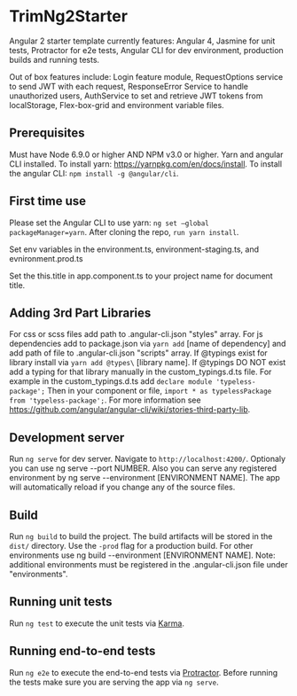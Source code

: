 # TrimNg2Starter

Angular 2 starter template currently features: Angular 4, Jasmine for unit tests, Protractor for e2e tests, Angular CLI for dev environment, production builds and running tests.

Out of box features include: Login feature module, RequestOptions service to send JWT with each request, ResponseError Service to handle unauthorized users, AuthService to set and retrieve JWT tokens from localStorage, Flex-box-grid and environment variable files.

## Prerequisites

Must have Node 6.9.0 or higher AND NPM v3.0 or higher. Yarn and angular CLI installed. To install yarn: https://yarnpkg.com/en/docs/install. To install the angular CLI: `npm install -g @angular/cli`.

## First time use

Please set the Angular CLI to use yarn: `ng set —global packageManager=yarn`.
After cloning the repo, `run yarn install`.

Set env variables in the environment.ts, environment-staging.ts, and evnironment.prod.ts

Set the this.title in app.component.ts to your project name for document title.

## Adding 3rd Part Libraries

For css or scss files add path to .angular-cli.json "styles" array. For js dependencies add to package.json via `yarn add` [name of dependency] and add path of file to .angular-cli.json "scripts" array.  If @typings exist for library install via `yarn add @types\` [library name].  If @typings DO NOT exist add a typing for that library manually in the custom_typings.d.ts file. For example in the custom_typings.d.ts add `declare module 'typeless-package';` Then in your component or file, `import * as typelessPackage from 'typeless-package';`. For more information see https://github.com/angular/angular-cli/wiki/stories-third-party-lib.

## Development server

Run `ng serve` for dev server. Navigate to `http://localhost:4200/`. 
Optionaly you can use ng serve --port NUMBER.  Also you can serve any registered environment by ng serve --environment [ENVIRONMENT NAME]. The app will automatically reload if you change any of the source files.

## Build

Run `ng build` to build the project. The build artifacts will be stored in the `dist/` directory. Use the `-prod` flag for a production build. For other environments use ng build --environment [ENVIRONMENT NAME]. Note: additional environments must be registered in the .angular-cli.json file under "environments".

## Running unit tests

Run `ng test` to execute the unit tests via [Karma](https://karma-runner.github.io).

## Running end-to-end tests

Run `ng e2e` to execute the end-to-end tests via [Protractor](http://www.protractortest.org/).
Before running the tests make sure you are serving the app via `ng serve`.
